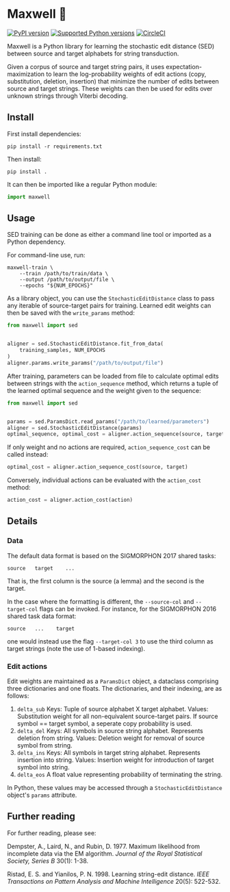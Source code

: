 # Maxwell 👹

[![PyPI
version](https://badge.fury.io/py/Maxwell.svg)](https://pypi.org/project/maxwell/)
[![Supported Python
versions](https://img.shields.io/pypi/pyversions/maxwell.svg)](https://pypi.org/project/maxwell/)
[![CircleCI](https://circleci.com/gh/CUNY-CL/maxwell.svg?style=svg&circle-token=43c60045a43c2b4d4e2ad95dce2968512e7fe8d6)](https://app.circleci.com/pipelines/github/CUNY-CL/maxwell?branch=main)

Maxwell is a Python library for learning the stochastic edit distance (SED)
between source and target alphabets for string transduction.

Given a corpus of source and target string pairs, it uses
expectation-maximization to learn the log-probability weights of edit actions
(copy, substitution, deletion, insertion) that minimize the number of edits
between source and target strings. These weights can then be used for edits over
unknown strings through Viterbi decoding.

## Install

First install dependencies:

    pip install -r requirements.txt

Then install:

    pip install .

It can then be imported like a regular Python module:

```python
import maxwell
```

## Usage

SED training can be done as either a command line tool or imported as a Python
dependency.

For command-line use, run:

    maxwell-train \
        --train /path/to/train/data \
        --output /path/to/output/file \
        --epochs "${NUM_EPOCHS}"

As a library object, you can use the `StochasticEditDistance` class to pass any
iterable of source-target pairs for training. Learned edit weights can then be
saved with the `write_params` method:

```python
from maxwell import sed


aligner = sed.StochasticEditDistance.fit_from_data(
    training_samples, NUM_EPOCHS
)
aligner.params.write_params("/path/to/output/file")
```

After training, parameters can be loaded from file to calculate optimal edits
between strings with the `action_sequence` method, which returns a tuple of the
learned optimal sequence and the weight given to the sequence:

```python
from maxwell import sed


params = sed.ParamsDict.read_params("/path/to/learned/parameters")
aligner = sed.StochasticEditDistance(params)
optimal_sequence, optimal_cost = aligner.action_sequence(source, target)
```

If only weight and no actions are required, `action_sequence_cost` can be called
instead:

```python
optimal_cost = aligner.action_sequence_cost(source, target)
```

Conversely, individual actions can be evaluated with the `action_cost` method:

```python
action_cost = aligner.action_cost(action)
```

## Details

### Data

The default data format is based on the SIGMORPHON 2017 shared tasks:

    source   target    ...

That is, the first column is the source (a lemma) and the second is the target.

In the case where the formatting is different, the `--source-col` and
`--target-col` flags can be invoked. For instance, for the SIGMORPHON 2016
shared task data format:

    source   ...    target

one would instead use the flag `--target-col 3` to use the third column as
target strings (note the use of 1-based indexing).

### Edit actions

Edit weights are maintained as a `ParamsDict` object, a dataclass comprising
three dictionaries and one floats. The dictionaries, and their indexing, are as
follows:

1.  `delta_sub` Keys: Tuple of source alphabet X target alphabet. Values:
    Substitution weight for all non-equivalent source-target pairs. If source
    symbol == target symbol, a seperate copy probability is used.
2.  `delta_del` Keys: All symbols in source string alphabet. Represents deletion
    from string. Values: Deletion weight for removal of source symbol from
    string.
3.  `delta_ins` Keys: All symbols in target string alphabet. Represents
    insertion into string. Values: Insertion weight for introduction of target
    symbol into string.
4.  `delta_eos` A float value representing probability of terminating the
    string.

In Python, these values may be accessed through a `StochasticEditDistance`
object's `params` attribute.

## Further reading

For further reading, please see:

Dempster, A., Laird, N., and Rubin, D. 1977. Maximum likelihood from incomplete
data via the EM algorithm. *Journal of the Royal Statistical Society, Series B*
30(1): 1-38.

Ristad, E. S. and Yianilos, P. N. 1998. Learning string-edit distance. *IEEE
Transactions on Pattern Analysis and Machine Intelligence* 20(5): 522-532.
